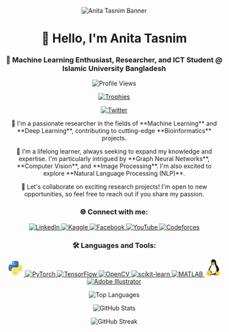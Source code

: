 <!-- Header -->
<p align="center">
  <img src="https://github.com/anitatasnim/anitatasnim/raw/main/assets/banner.png" alt="Anita Tasnim Banner">
</p>

<!-- Introduction -->
<h1 align="center">👋 Hello, I'm Anita Tasnim</h1>
<h3 align="center">🚀 Machine Learning Enthusiast, Researcher, and ICT Student @ Islamic University Bangladesh</h3>

<!-- Profile Views and Trophies -->
<p align="center">
  <img src="https://komarev.com/ghpvc/?username=anitatasnim&label=Profile%20Views&color=0e75b6&style=flat" alt="Profile Views" />
</p>

<p align="center">
  <a href="https://github.com/ryo-ma/github-profile-trophy">
    <img src="https://github-profile-trophy.vercel.app/?username=anitatasnim" alt="Trophies" />
  </a>
</p>

<!-- Twitter Follower Badge -->
<p align="center">
  <a href="https://twitter.com/" target="blank">
    <img src="https://img.shields.io/twitter/follow/?logo=twitter&style=for-the-badge" alt="Twitter" />
  </a>
</p>

<!-- Introduction -->
<p align="center">🔬 I'm a passionate researcher in the fields of **Machine Learning** and **Deep Learning**, contributing to cutting-edge **Bioinformatics** projects.</p>

<p align="center">🌱 I'm a lifelong learner, always seeking to expand my knowledge and expertise. I'm particularly intrigued by **Graph Neural Networks**, **Computer Vision**, and **Image Processing**. I'm also excited to explore **Natural Language Processing (NLP)**.</p>

<p align="center">💼 Let's collaborate on exciting research projects! I'm open to new opportunities, so feel free to reach out if you share my passion.</p>

<!-- Connect with Me -->
<h3 align="center">🌐 Connect with me:</h3>
<p align="center">
  <a href="https://linkedin.com/in/anita-tasnim" target="blank">
    <img src="https://raw.githubusercontent.com/rahuldkjain/github-profile-readme-generator/master/src/images/icons/Social/linkedin.svg" alt="LinkedIn" height="30" width="30" />
  </a>
  <a href="https://kaggle.com/anita-tasnim" target="blank">
    <img src="https://raw.githubusercontent.com/rahuldkjain/github-profile-readme-generator/master/src/images/icons/Social/kaggle.svg" alt="Kaggle" height="30" width="30" />
  </a>
  <a href="https://fb.com/proma102367" target="blank">
    <img src="https://raw.githubusercontent.com/rahuldkjain/github-profile-readme-generator/master/src/images/icons/Social/facebook.svg" alt="Facebook" height="30" width="30" />
  </a>
  <a href="https://www.youtube.com/c/anita-tasnim" target="blank">
    <img src="https://raw.githubusercontent.com/rahuldkjain/github-profile-readme-generator/master/src/images/icons/Social/youtube.svg" alt="YouTube" height="30" width="30" />
  </a>
  <a href="https://codeforces.com/profile/12anitatasnim" target="blank">
    <img src="https://raw.githubusercontent.com/rahuldkjain/github-profile-readme-generator/master/src/images/icons/Social/codeforces.svg" alt="Codeforces" height="30" width="30" />
  </a>
</p>

<!-- Technologies and Tools -->
<h3 align="center">🛠️ Languages and Tools:</h3>
<p align="center">
  <a href="https://www.python.org" target="_blank" rel="noreferrer">
    <img src="https://raw.githubusercontent.com/devicons/devicon/master/icons/python/python-original.svg" alt="Python" width="40" height="40"/>
  </a>
  <a href="https://pytorch.org/" target="_blank" rel="noreferrer">
    <img src="https://www.vectorlogo.zone/logos/pytorch/pytorch-icon.svg" alt="PyTorch" width="40" height="40"/>
  </a>
  <a href="https://www.tensorflow.org" target="_blank" rel="noreferrer">
    <img src="https://www.vectorlogo.zone/logos/tensorflow/tensorflow-icon.svg" alt="TensorFlow" width="40" height="40"/>
  </a>
  <a href="https://opencv.org/" target="_blank" rel="noreferrer">
    <img src="https://www.vectorlogo.zone/logos/opencv/opencv-icon.svg" alt="OpenCV" width="40" height="40"/>
  </a>
  <a href="https://scikit-learn.org/" target="_blank" rel="noreferrer">
    <img src="https://upload.wikimedia.org/wikipedia/commons/0/05/Scikit_learn_logo_small.svg" alt="scikit-learn" width="40" height="40"/>
  </a>
  <a href="https://www.mathworks.com/" target="_blank" rel="noreferrer">
    <img src="https://upload.wikimedia.org/wikipedia/commons/2/21/Matlab_Logo.png" alt="MATLAB" width="40" height="40"/>
  </a>
  <a href="https://www.linux.org/" target="_blank" rel="noreferrer">
    <img src="https://raw.githubusercontent.com/devicons/devicon/master/icons/linux/linux-original.svg" alt="Linux" width="40" height="40"/>
  </a>
  <a href="https://www.adobe.com/in/products/illustrator.html" target="_blank" rel="noreferrer">
    <img src="https://www.vectorlogo.zone/logos/adobe_illustrator/adobe_illustrator-icon.svg" alt="Adobe Illustrator" width="40" height="40"/>
  </a>
</p>

<!-- GitHub Stats and Streak -->
<p align="center">
  <img src="https://github-readme-stats.vercel.app/api/top-langs?username=anitatasnim&show_icons=true&locale=en&layout=compact" alt="Top Languages" />
</p>

<p align="center">
  <img src="https://github-readme-stats.vercel.app/api?username=anitatasnim&show_icons=true&locale=en" alt="GitHub Stats" />
</p>

<p align="center">
  <img src="https://github-readme-streak-stats.herokuapp.com/?user=anitatasnim" alt="GitHub Streak" />
</p>
